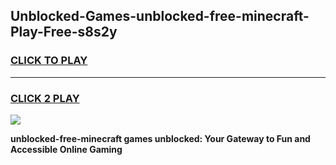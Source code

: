 
## Unblocked-Games-unblocked-free-minecraft-Play-Free-s8s2y
<h3>
<a href="https://premium76.site?title=unblocked-free-minecraft&ref=20M">CLICK TO PLAY</a></h3>
<hr>

<h3>
<a href="https://premium76.site?title=unblocked-free-minecraft&ref=20M">CLICK 2 PLAY</a>
  
</h3>

<a href="https://premium76.site?title=unblocked-free-minecraft&ref=19M"><img src="https://clearcache.store/games.png"></a>


**unblocked-free-minecraft games unblocked: Your Gateway to Fun and Accessible Online Gaming**
